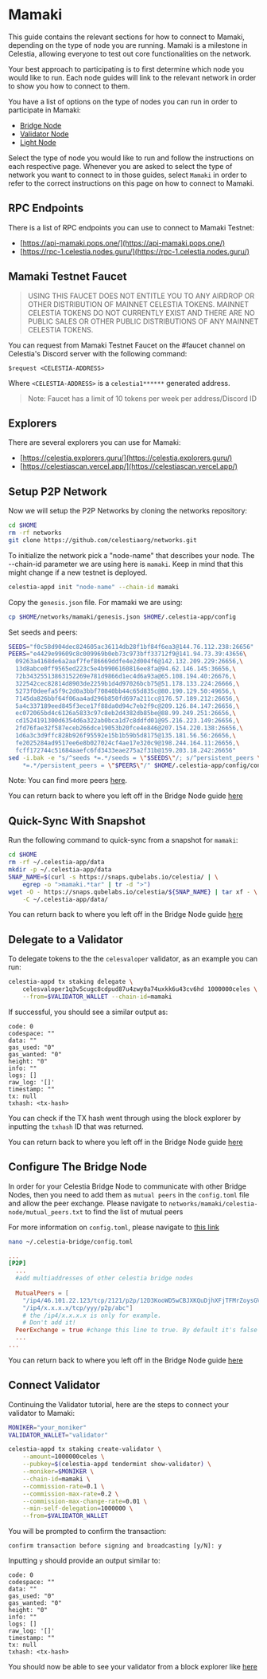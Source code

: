 # Mamaki

This guide contains the relevant sections for how to connect to Mamaki,
depending on the type of node you are running. Mamaki is a milestone
in Celestia, allowing everyone to test out core functionalities on the
network.

Your best approach to participating is to first determine which node
you would like to run. Each node guides will link to the relevant network
in order to show you how to connect to them.

You have a list of options on the type of nodes you can run in order to
participate in Mamaki:

* [Bridge Node](../nodes/bridge-node.md)
* [Validator Node](../nodes/validator-node.md)
* [Light Node](../nodes/light-node.md)

Select the type of node you would like to run and follow the instructions
on each respective page. Whenever you are asked to select the type of network
you want to connect to in those guides, select `Mamaki` in order to refer
to the correct instructions on this page on how to connect to Mamaki.

## RPC Endpoints

There is a list of RPC endpoints you can use to connect to Mamaki Testnet:

* [https://api-mamaki.pops.one/](https://api-mamaki.pops.one/)
* [https://rpc-1.celestia.nodes.guru/](https://rpc-1.celestia.nodes.guru/)

## Mamaki Testnet Faucet

> USING THIS FAUCET DOES NOT ENTITLE YOU TO ANY AIRDROP OR OTHER
  DISTRIBUTION OF MAINNET CELESTIA TOKENS. MAINNET CELESTIA TOKENS
  DO NOT CURRENTLY EXIST AND THERE ARE NO PUBLIC SALES OR OTHER PUBLIC
  DISTRIBUTIONS OF ANY MAINNET CELESTIA TOKENS.

You can request from Mamaki Testnet Faucet on the #faucet channel on
Celestia's Discord server with the following command:

```text
$request <CELESTIA-ADDRESS> 
```

Where `<CELESTIA-ADDRESS>` is a `celestia1******` generated address.

> Note: Faucet has a limit of 10 tokens per week per address/Discord ID

## Explorers

There are several explorers you can use for Mamaki:

* [https://celestia.explorers.guru/](https://celestia.explorers.guru/)
* [https://celestiascan.vercel.app/](https://celestiascan.vercel.app/)

## Setup P2P Network

Now we will setup the P2P Networks by cloning the networks repository:

```sh
cd $HOME
rm -rf networks
git clone https://github.com/celestiaorg/networks.git
```

To initialize the network pick a "node-name" that describes your
node. The --chain-id parameter we are using here is `mamaki`. Keep in
mind that this might change if a new testnet is deployed.

```sh
celestia-appd init "node-name" --chain-id mamaki
```

Copy the `genesis.json` file. For mamaki we are using:

```sh
cp $HOME/networks/mamaki/genesis.json $HOME/.celestia-app/config
```

Set seeds and peers:

```sh
SEEDS="f0c58d904dec824605ac36114db28f1bf84f6ea3@144.76.112.238:26656"
PEERS="e4429e99609c8c009969b0eb73c973bff33712f9@141.94.73.39:43656\
  09263a4168de6a2aaf7fef86669ddfe4e2d004f6@142.132.209.229:26656,\
  13d8abce0ff9565ed223c5e4b9906160816ee8fa@94.62.146.145:36656,\
  72b34325513863152269e781d9866d1ec4d6a93a@65.108.194.40:26676,\
  322542cec82814d8903de2259b1d4d97026bcb75@51.178.133.224:26666,\
  5273f0deefa5f9c2d0a3bbf70840bb44c65d835c@80.190.129.50:49656,\
  7145da826bbf64f06aa4ad296b850fd697a211cc@176.57.189.212:26656,\
  5a4c337189eed845f3ece17f88da0d94c7eb2f9c@209.126.84.147:26656,\
  ec072065bd4c6126a5833c97c8eb2d4382db85be@88.99.249.251:26656,\
  cd1524191300d6354d6a322ab0bca1d7c8ddfd01@95.216.223.149:26656,\
  2fd76fae32f587eceb266dce19053b20fce4e846@207.154.220.138:26656,\
  1d6a3c3d9ffc828b926f95592e15b1b59b5d8175@135.181.56.56:26656,\
  fe2025284ad9517ee6e8b027024cf4ae17e320c9@198.244.164.11:26656,\
  fcff172744c51684aaefc6fd3433eae275a2f31b@159.203.18.242:26656"
sed -i.bak -e "s/^seeds *=.*/seeds = \"$SEEDS\"/; s/^persistent_peers \
    *=.*/persistent_peers = \"$PEERS\"/" $HOME/.celestia-app/config/config.toml
```

Note: You can find more peers [here](https://github.com/celestiaorg/networks/blob/master/mamaki/peers.txt).

You can return back to where you left off in the Bridge Node guide [here](../nodes/validator-node.md#configure-pruning)

## Quick-Sync With Snapshot

Run the following command to quick-sync from a snapshot for `mamaki`:

```sh
cd $HOME
rm -rf ~/.celestia-app/data
mkdir -p ~/.celestia-app/data
SNAP_NAME=$(curl -s https://snaps.qubelabs.io/celestia/ | \
    egrep -o ">mamaki.*tar" | tr -d ">")
wget -O - https://snaps.qubelabs.io/celestia/${SNAP_NAME} | tar xf - \
    -C ~/.celestia-app/data/
```

You can return back to where you left off in the Bridge Node guide [here](../nodes/validator-node.md#start-the-celestia-app-with-systemd)

## Delegate to a Validator

To delegate tokens to the the `celesvaloper` validator, as an example you can run:

```sh
celestia-appd tx staking delegate \
    celesvaloper1q3v5cugc8cdpud87u4zwy0a74uxkk6u43cv6hd 1000000celes \
    --from=$VALIDATOR_WALLET --chain-id=mamaki
```

If successful, you should see a similar output as:

```console
code: 0
codespace: ""
data: ""
gas_used: "0"
gas_wanted: "0"
height: "0"
info: ""
logs: []
raw_log: '[]'
timestamp: ""
tx: null
txhash: <tx-hash>
```

You can check if the TX hash went through using the block explorer by
inputting the `txhash` ID that was returned.

You can return back to where you left off in the Bridge Node guide [here](../nodes/validator-node.md#deploy-the-celestia-node)

## Configure The Bridge Node

In order for your Celestia Bridge Node to communicate with other Bridge Nodes,
then you need to add them as `mutual peers` in the `config.toml` file and allow
the peer exchange. Please navigate to
`networks/mamaki/celestia-node/mutual_peers.txt` to find the list of
mutual peers

For more information on `config.toml`, please navigate to [this link](../nodes/config-toml.md)

```sh
nano ~/.celestia-bridge/config.toml
```

```toml
...
[P2P]
  ...
  #add multiaddresses of other celestia bridge nodes
  
  MutualPeers = [
    "/ip4/46.101.22.123/tcp/2121/p2p/12D3KooWD5wCBJXKQuDjhXFjTFMrZoysGVLtVht5hMoVbSLCbV22",
    "/ip4/x.x.x.x/tcp/yyy/p2p/abc"] 
    # the /ip4/x.x.x.x is only for example.
    # Don't add it! 
  PeerExchange = true #change this line to true. By default it's false
  ...
...
```

You can return back to where you left off in the Bridge Node guide [here](../nodes/validator-node.md#start-the-bridge-node-with-systemd)

## Connect Validator

Continuing the Validator tutorial, here are the steps to connect your
validator to Mamaki:

```sh
MONIKER="your_moniker"
VALIDATOR_WALLET="validator"

celestia-appd tx staking create-validator \
    --amount=1000000celes \
    --pubkey=$(celestia-appd tendermint show-validator) \
    --moniker=$MONIKER \
    --chain-id=mamaki \
    --commission-rate=0.1 \
    --commission-max-rate=0.2 \
    --commission-max-change-rate=0.01 \
    --min-self-delegation=1000000 \
    --from=$VALIDATOR_WALLET
```

You will be prompted to confirm the transaction:

```console
confirm transaction before signing and broadcasting [y/N]: y
```

Inputting `y` should provide an output similar to:

```console
code: 0
codespace: ""
data: ""
gas_used: "0"
gas_wanted: "0"
height: "0"
info: ""
logs: []
raw_log: '[]'
timestamp: ""
tx: null
txhash: <tx-hash>
```

You should now be able to see your validator from a block explorer like [here](https://celestia.explorers.guru/)
